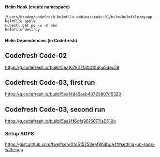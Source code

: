 #### Helm Hook (create namespace)
```
/Users/braden/codefresh-helmfile-webinar/code-01/helm/helmfile/myapp
helmfile apply
kubectl get po -w -n dev
helmfile destroy
```

#### Helm Dependencies (in Codefresh)

## Codefresh Code-02
https://g.codefresh.io/build/5ea167807f303104ba5dec59

## Codefresh Code-03, first run
https://g.codefresh.io/build/5ea14da5aeb43723807d6323

## Codefresh Code-03, second run
https://g.codefresh.io/build/5ea14f6dfa96150711a0519b


### Setup SOPS

https://gist.github.com/twolfson/01d515258eef8bdbda4f#setting-up-sops-with-pgp
